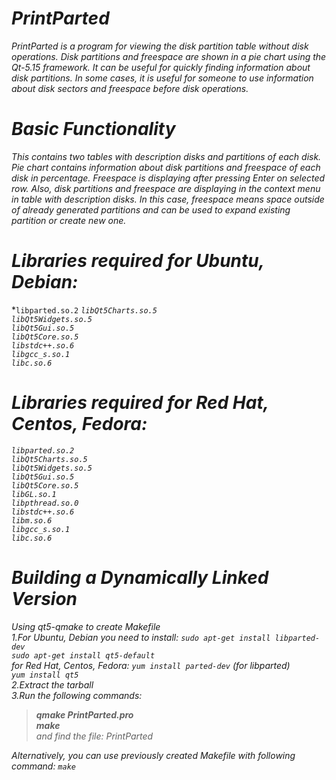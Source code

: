 
# *PrintParted* 

*PrintParted is a program for viewing the disk partition table without disk operations. Disk partitions and freespace are shown in a pie chart using the Qt-5.15 framework. It can be useful for quickly finding information about disk partitions. In some cases, it is useful for someone to use information about disk sectors and freespace before disk operations.* 


# *Basic Functionality*

*This contains two tables with description disks and partitions of each disk. Pie chart contains information about disk partitions and freespace 
of each disk in percentage. Freespace is displaying after pressing Enter on selected row. Also, disk partitions and freespace are displaying in the context menu in table with description disks. In this case, freespace means space outside of already generated partitions and can be used to expand existing partition or create new one.* 


# *Libraries required for Ubuntu, Debian:*<br />

*`libparted.so.2` *`libQt5Charts.so.5`*<br />
*`libQt5Widgets.so.5`*<br />
*`libQt5Gui.so.5`*<br />
*`libQt5Core.so.5`*<br />
*`libstdc++.so.6`*<br />
*`libgcc_s.so.1`*<br />
*`libc.so.6`*<br />

# *Libraries required for Red Hat, Centos, Fedora:*<br />

*`libparted.so.2`*<br />
*`libQt5Charts.so.5`*<br />
*`libQt5Widgets.so.5`*<br />
*`libQt5Gui.so.5`*<br />
*`libQt5Core.so.5`*<br />
*`libGL.so.1`*<br />
*`libpthread.so.0`*<br />
*`libstdc++.so.6`*<br />
*`libm.so.6`*<br />
*`libgcc_s.so.1`*<br />
*`libc.so.6`*<br />
 
 
# *Building a Dynamically Linked Version*

*Using qt5-qmake to create Makefile*<br />
*1.For Ubuntu, Debian you need to install: `sudo apt-get install libparted-dev`*<br />
*`sudo apt-get install qt5-default`*<br /> 
*for Red Hat, Centos, Fedora:  `yum install parted-dev` (for libparted)*<br />
*`yum install qt5`*<br /> 
*2.Extract the tarball*<br />
*3.Run the following commands:*<br />
>*__qmake PrintParted.pro__*<br />
>*__make__* <br /> 
>*and find the file: PrintParted*<br />

*Alternatively, you can use previously created Makefile with following command: `make`*<br /> 

